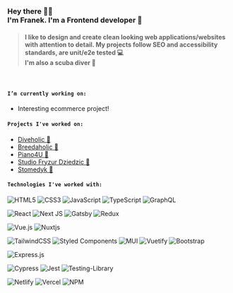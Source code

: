 ### Hey there 👋🏼 <br /> I'm Franek. I'm a Frontend developer 🚀
> #### I like to design and create clean looking web applications/websites with attention to detail. My projects follow SEO and accessibility standards, are unit/e2e tested 💻 <br /> I'm also a scuba diver 🤿

<br />

#### `I’m currently working on:`
   - Interesting ecommerce project!


#### `Projects I've worked on:`
  - [Diveholic 🤿](https://github.com/franekostrowski/diveholic)
  - [Breedaholic 🐶](https://github.com/franekostrowski/breedaholic)
  - [Piano4U 🎹](https://piano4u.pl)
  - [Studio Fryzur Dziedzic 💇](https://studiodziedzic.pl)
  - [Stomedyk 🦷](https://stomedyk.pl)


#### `Technologies I've worked with:`
  
   ![HTML5](https://img.shields.io/badge/html5-%23E34F26.svg?style=flat&logo=html5&logoColor=white)
   ![CSS3](https://img.shields.io/badge/css3-%231572B6.svg?style=flat&logo=css3&logoColor=white)
   ![JavaScript](https://img.shields.io/badge/javascript-%23323330.svg?style=flat&logo=javascript&logoColor=%23F7DF1E)
   ![TypeScript](https://img.shields.io/badge/typescript-%23007ACC.svg?style=flat&logo=typescript&logoColor=white)
   ![GraphQL](https://img.shields.io/badge/-GraphQL-E10098?style=flat&logo=graphql&logoColor=white)

   ![React](https://img.shields.io/badge/react-%2320232a.svg?style=flat&logo=react&logoColor=%2361DAFB)
   ![Next JS](https://img.shields.io/badge/Next-black?style=flat&logo=next.js&logoColor=white)
   ![Gatsby](https://img.shields.io/badge/Gatsby-%23663399.svg?style=flat&logo=gatsby&logoColor=white)
   ![Redux](https://img.shields.io/badge/redux-%23593d88.svg?style=flat&logo=redux&logoColor=white)

   ![Vue.js](https://img.shields.io/badge/vuejs-%2335495e.svg?style=flat&logo=vuedotjs&logoColor=%234FC08D)
   ![Nuxtjs](https://img.shields.io/badge/Nuxt-002E3B?style=flat&logo=nuxtdotjs&logoColor=#00DC82)

   ![TailwindCSS](https://img.shields.io/badge/tailwindcss-%2338B2AC.svg?style=flat&logo=tailwind-css&logoColor=white)
   ![Styled Components](https://img.shields.io/badge/styled--components-DB7093?style=flat&logo=styled-components&logoColor=white)
   ![MUI](https://img.shields.io/badge/MUI-%230081CB.svg?style=flat&logo=mui&logoColor=white)
   ![Vuetify](https://img.shields.io/badge/Vuetify-1867C0?style=flat&logo=vuetify&logoColor=AEDDFF)
   ![Bootstrap](https://img.shields.io/badge/bootstrap-%23563D7C.svg?style=flat&logo=bootstrap&logoColor=white)

   ![Express.js](https://img.shields.io/badge/express.js-%23404d59.svg?style=flat&logo=express&logoColor=%2361DAFB)
  
   ![Cypress](https://img.shields.io/badge/-cypress-%23E5E5E5?style=flat&logo=cypress&logoColor=058a5e)
   ![Jest](https://img.shields.io/badge/-jest-%23C21325?style=flat&logo=jest&logoColor=white)
   ![Testing-Library](https://img.shields.io/badge/-TestingLibrary-%23E33332?style=flat&logo=testing-library&logoColor=white)
  
   ![Netlify](https://img.shields.io/badge/netlify-%23000000.svg?style=flat&logo=netlify&logoColor=#00C7B7)
   ![Vercel](https://img.shields.io/badge/vercel-%23000000.svg?style=flat&logo=vercel&logoColor=white)
   ![NPM](https://img.shields.io/badge/NPM-%23000000.svg?style=flat&logo=npm&logoColor=white) 
</details>
